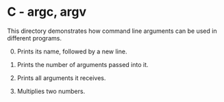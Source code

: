 # C - argc, argv
This directory demonstrates how command line arguments can be used in different programs.

 0. Prints its name, followed by a new line.

 1. Prints the number of arguments passed into it.

 2. Prints all arguments it receives.

 3. Multiplies two numbers.
